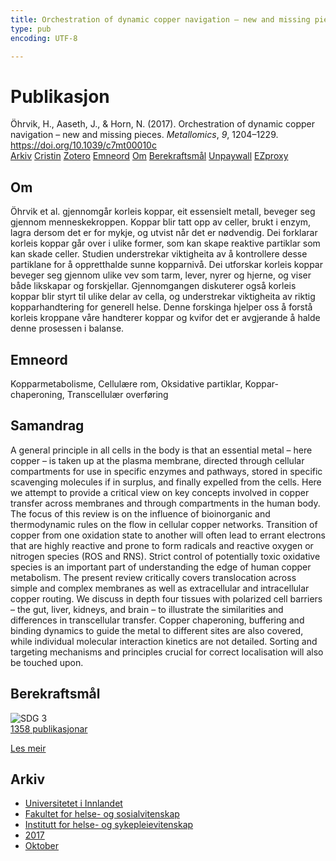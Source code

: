 ```yaml
---
title: Orchestration of dynamic copper navigation – new and missing pieces
type: pub
encoding: UTF-8

---
```

<h1>Publikasjon</h1>
<article id="csl-bib-container-H8L8UMHR" class="csl-bib-container">
  <div class="csl-bib-body"> <div class="csl-entry">Öhrvik, H., Aaseth, J., &#38; Horn, N. (2017). Orchestration of dynamic copper navigation – new and missing pieces. <i>Metallomics</i>, <i>9</i>, 1204–1229. <a href="https://doi.org/10.1039/c7mt00010c">https://doi.org/10.1039/c7mt00010c</a></div> </div>
  <div class="csl-bib-buttons">
    <a href="#taxonomy-article-H8L8UMHR" alt="archive" class="csl-bib-button">Arkiv</a>
    <a href="https://app.cristin.no/results/show.jsf?id=1503290" alt="Cristin" class="csl-bib-button">Cristin</a>
    <a href="http://zotero.org/groups/5881554/items/H8L8UMHR" alt="Zotero" class="csl-bib-button">Zotero</a>
    <a href="#keywords-article-H8L8UMHR" alt="keywords" class="csl-bib-button">Emneord</a>
    <a href="#about-article-H8L8UMHR" alt="about_pub" class="csl-bib-button">Om</a>
    <a href="#sdg-article-H8L8UMHR" alt="sdg" class="csl-bib-button">Berekraftsmål</a>
    <a href="https://doi.org/10.1039/c7mt00010c" alt="Unpaywall" class="csl-bib-button">Unpaywall</a>
    <a href="https://doi.org/10.1039/c7mt00010c" alt="EZproxy" class="csl-bib-button">EZproxy</a>
  </div>
  <div id="csl-bib-meta-container-H8L8UMHR"></div>
</article>
<div id="csl-bib-meta-H8L8UMHR" class="csl-bib-meta">
  <article id="about-article-H8L8UMHR" class="about_pub-article">
    <h1>Om</h1>
    Öhrvik et al. gjennomgår korleis koppar, eit essensielt metall, beveger seg gjennom menneskekroppen. Koppar blir tatt opp av celler, brukt i enzym, lagra dersom det er for mykje, og utvist når det er nødvendig. Dei forklarar korleis koppar går over i ulike former, som kan skape reaktive partiklar som kan skade celler. Studien understrekar viktigheita av å kontrollere desse partiklane for å oppretthalde sunne kopparnivå. Dei utforskar korleis koppar beveger seg gjennom ulike vev som tarm, lever, nyrer og hjerne, og viser både likskapar og forskjellar. Gjennomgangen diskuterer også korleis koppar blir styrt til ulike delar av cella, og understrekar viktigheita av riktig kopparhandtering for generell helse. Denne forskinga hjelper oss å forstå korleis kroppane våre handterer koppar og kvifor det er avgjerande å halde denne prosessen i balanse.
  </article>
  <article id="keywords-article-H8L8UMHR" class="keywords-article">
    <h1>Emneord</h1>
    Kopparmetabolisme, Cellulære rom, Oksidative partiklar, Koppar-chaperoning, Transcellulær overføring
  </article>
  <article id="abstract-article-H8L8UMHR" class="abstract-article">
    <h1>Samandrag</h1>
    A general principle in all cells in the body is that an essential metal – here copper – is taken up at the plasma membrane, directed through cellular compartments for use in specific enzymes and pathways, stored in specific scavenging molecules if in surplus, and finally expelled from the cells. Here we attempt to provide a critical view on key concepts involved in copper transfer across membranes and through compartments in the human body. The focus of this review is on the influence of bioinorganic and thermodynamic rules on the flow in cellular copper networks. Transition of copper from one oxidation state to another will often lead to errant electrons that are highly reactive and prone to form radicals and reactive oxygen or nitrogen species (ROS and RNS). Strict control of potentially toxic oxidative species is an important part of understanding the edge of human copper metabolism. The present review critically covers translocation across simple and complex membranes as well as extracellular and intracellular copper routing. We discuss in depth four tissues with polarized cell barriers – the gut, liver, kidneys, and brain – to illustrate the similarities and differences in transcellular transfer. Copper chaperoning, buffering and binding dynamics to guide the metal to different sites are also covered, while individual molecular interaction kinetics are not detailed. Sorting and targeting mechanisms and principles crucial for correct localisation will also be touched upon.
  </article>
  <article id="sdg-article-H8L8UMHR" class="sdg-article">
    <h1>Berekraftsmål</h1>
    <div class="sdg-container"><div id="sdg3" class="sdg">
        <img src="{{< params subfolder >}}images/sdg/sdg03_nn.png" class="image" alt="SDG 3">
        <div class="sdg-overlay">
          <a href="{{< params subfolder >}}nn/archive/?sdg=3#archive" class="sdg-publication-count"><span>1358</span> publikasjonar</a>
          <p><a href="https://fn.no/om-fn/fns-baerekraftsmaal/god-helse-og-livskvalitet?lang=nno-NO" class="sdg-read-more">Les meir</a></p>
        </div>
      </div></div>
  </article>
  <article id="taxonomy-article-H8L8UMHR" class="taxonomy-article">
    <h1>Arkiv</h1>
    <ul>
      <li><a href="{{< params subfolder >}}nn/archive/?key=3DCRN523">Universitetet i Innlandet</a></li>
      <li><a href="{{< params subfolder >}}nn/archive/?key=IDKFS3MX">Fakultet for helse- og sosialvitenskap</a></li>
      <li><a href="{{< params subfolder >}}nn/archive/?key=GTV4ECMZ">Institutt for helse- og sykepleievitenskap</a></li>
      <li><a href="{{< params subfolder >}}nn/archive/?key=QV2QKSDS">2017</a></li>
      <li><a href="{{< params subfolder >}}nn/archive/?key=5H5AWTPI">Oktober</a></li>
    </ul>
  </article>
</div>
